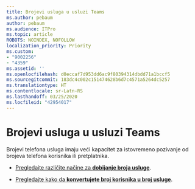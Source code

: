 ```yaml
---
title: Brojevi usluga u usluzi Teams
ms.author: pebaum
author: pebaum
ms.audience: ITPro
ms.topic: article
ROBOTS: NOINDEX, NOFOLLOW
localization_priority: Priority
ms.custom:
- "9002256"
- "4359"
ms.assetid: ''
ms.openlocfilehash: d0eccaf7d953dd6ac9f80394314dbdd71a1bccf5
ms.sourcegitcommit: 183dc4c002c151474628b6d7c4571a5264dc5257
ms.translationtype: HT
ms.contentlocale: sr-Latn-RS
ms.lasthandoff: 03/25/2020
ms.locfileid: "42954017"
---
```

# <a name="service-numbers-in-teams"></a>Brojevi usluga u usluzi Teams

Brojevi telefona usluga imaju veći kapacitet za istovremeno pozivanje od brojeva telefona korisnika ili pretplatnika. 

- [Pregledajte različite načine za **dobijanje broja usluge**](https://docs.microsoft.com/microsoftteams/getting-service-phone-numbers). 

- [Pregledajte kako da **konvertujete broj korisnika u broj usluge**](https://docs.microsoft.com/microsoftteams/manage-phone-numbers-for-your-organization/phone-number-management-for-the-u-s).
